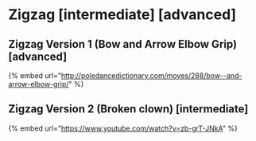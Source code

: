 # Zigzag \[intermediate] \[advanced]

## Zigzag Version 1 (Bow and Arrow Elbow Grip) \[advanced]

{% embed url="http://poledancedictionary.com/moves/288/bow--and-arrow-elbow-grip/" %}

## Zigzag Version 2 (Broken clown) \[intermediate]

{% embed url="https://www.youtube.com/watch?v=zb-grT-JNkA" %}


